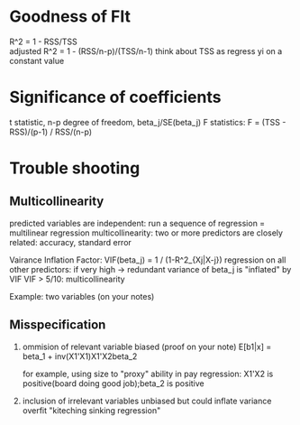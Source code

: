 # Goodness of FIt
R^2 = 1 - RSS/TSS \
adjusted R^2 = 1 - (RSS/n-p)/(TSS/n-1)
think about TSS as regress yi on a constant value

# Significance of coefficients
t statistic, n-p degree of freedom, beta_j/SE(beta_j)
F statistics: F = (TSS - RSS)/(p-1)  / RSS/(n-p) 

# Trouble shooting
## Multicollinearity
predicted variables are independent: run a sequence of regression = multilinear regression
multicollinearity: two or more predictors are closely related: accuracy, standard error

Vairance Inflation Factor: VIF(beta_j) = 1 / (1-R^2_{Xj|X-j}) 
regression on all other predictors: if very high -> redundant
variance of beta_j is "inflated" by VIF
VIF > 5/10: multicollinearity

Example: two variables (on your notes)

## Misspecification
1. ommision of relevant variable
   biased (proof on your note)
   E[b1|x] = beta_1 + inv(X1'X1)X1'X2beta_2

   for example, using size to "proxy" ability in pay regression: X1'X2 is positive(board doing good job);beta_2 is positive
   

2. inclusion of irrelevant variables
   unbiased but could inflate variance
   overfit
   "kiteching sinking regression"
